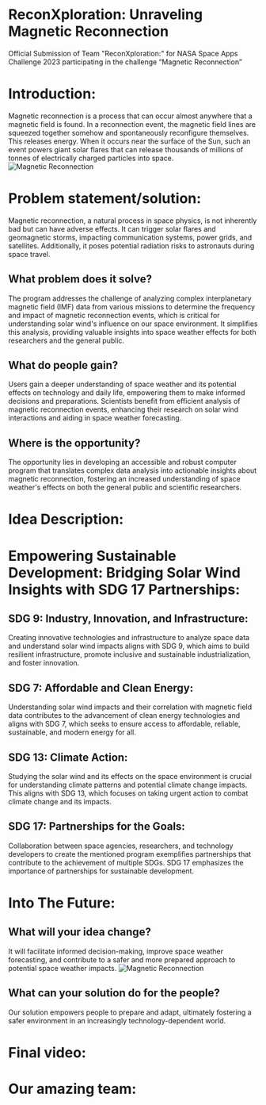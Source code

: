 # ReconXploration: Unraveling Magnetic Reconnection
Official Submission of Team "ReconXploration:" for NASA Space Apps Challenge 2023 participating in the challenge “Magnetic Reconnection”
# Introduction:
Magnetic reconnection is a process that can occur almost anywhere that a magnetic field is found. In a reconnection event, the magnetic field lines are squeezed together somehow and spontaneously reconfigure themselves. This releases energy. When it occurs near the surface of the Sun, such an event powers giant solar flares that can release thousands of millions of tonnes of electrically charged particles into space.
![Magnetic Reconnection](https://web.whatsapp.com/b3d7a521-94e2-4f42-a54b-ea2e74f74003)
# Problem statement/solution:
Magnetic reconnection, a natural process in space physics, is not inherently bad but can have adverse effects. It can trigger solar flares and geomagnetic storms, impacting communication systems, power grids, and satellites. Additionally, it poses potential radiation risks to astronauts during space travel.
##  What problem does it solve? 
The program addresses the challenge of analyzing complex interplanetary magnetic field (IMF) data from various missions to determine the frequency and impact of magnetic reconnection events, which is critical for understanding solar wind's influence on our space environment. It simplifies this analysis, providing valuable insights into space weather effects for both researchers and the general public.
##  What do people gain?
Users gain a deeper understanding of space weather and its potential effects on technology and daily life, empowering them to make informed decisions and preparations. Scientists benefit from efficient analysis of magnetic reconnection events, enhancing their research on solar wind interactions and aiding in space weather forecasting.
## Where is the opportunity?
The opportunity lies in developing an accessible and robust computer program that translates complex data analysis into actionable insights about magnetic reconnection, fostering an increased understanding of space weather's effects on both the general public and scientific researchers.
# Idea Description:
# Empowering Sustainable Development: Bridging Solar Wind Insights with SDG 17 Partnerships:
## SDG 9: Industry, Innovation, and Infrastructure:
Creating innovative technologies and infrastructure to analyze space data and understand solar wind impacts aligns with SDG 9, which aims to build resilient infrastructure, promote inclusive and sustainable industrialization, and foster innovation.
## SDG 7: Affordable and Clean Energy:
Understanding solar wind impacts and their correlation with magnetic field data contributes to the advancement of clean energy technologies and aligns with SDG 7, which seeks to ensure access to affordable, reliable, sustainable, and modern energy for all.
## SDG 13: Climate Action:
Studying the solar wind and its effects on the space environment is crucial for understanding climate patterns and potential climate change impacts. This aligns with SDG 13, which focuses on taking urgent action to combat climate change and its impacts.
## SDG 17: Partnerships for the Goals:
Collaboration between space agencies, researchers, and technology developers to create the mentioned program exemplifies partnerships that contribute to the achievement of multiple SDGs. SDG 17 emphasizes the importance of partnerships for sustainable development.
# Into The Future:
## What will your idea change?
It will facilitate informed decision-making, improve space weather forecasting, and contribute to a safer and more prepared approach to potential space weather impacts.
![Magnetic Reconnection](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)
## What can your solution do for the people?
Our solution empowers people to prepare and adapt, ultimately fostering a safer environment in an increasingly technology-dependent world.
# Final video:
# Our amazing team:
